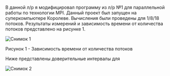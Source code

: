 В данной л/р я модифицировал программу из л/р №1 для параллельной работы по технологии MPI. 
Данный проект был запущен на суперкомпьютере Королеве.
Вычисления были проведены для 1/8/18 потоков.
Результаты измерений и зависимость времени от количества потоков представлено на рисунке 1.

![Снимок 1](https://github.com/Mishachuu/PP_3/assets/113331162/21dfe311-36dd-4e74-b745-aca034543c70)

Рисунок 1 - Зависимость времени от количества потоков

Ниже представлены доверительные интервалы для 

![Снимок 2](https://github.com/Mishachuu/PP_3/assets/113331162/6254d431-6d6b-479a-a968-fabf1addb846)
